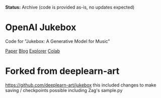**Status:** Archive (code is provided as-is, no updates expected)


# OpenAI Jukebox
Code for "Jukebox: A Generative Model for Music"

[Paper](https://arxiv.org/abs/2005.00341) 
[Blog](https://openai.com/blog/jukebox) 
[Explorer](http://jukebox.openai.com/) 
[Colab](https://colab.research.google.com/github/openai/jukebox/blob/master/jukebox/Interacting_with_Jukebox.ipynb) 

# Forked from deeplearn-art
https://github.com/deeplearn-art/jukebox
this included changes to make saving / checkpoints possible including Zag's sample.py
